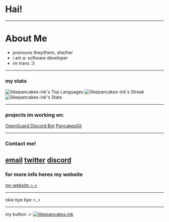 # Hai!
---
# About Me
- pronouns they/them, she/her
- i am a: software developer
- im trans :3
---
### my stats
![ilikepancakes-ink's Top Languages](https://github-readme-stats.vercel.app/api/top-langs/?username=ilikepancakes-ink&theme=vue-dark&show_icons=true&hide_border=true&layout=compact)
![ilikepancakes-ink's Streak](https://github-readme-streak-stats.herokuapp.com/?user=ilikepancakes-ink&theme=vue-dark&hide_border=true)
![ilikepancakes-ink's Stats](https://github-readme-stats.vercel.app/api?username=ilikepancakes-ink&theme=vue-dark&show_icons=true&hide_border=true&count_private=true)

---
### projects im working on:
[OpenGuard Discord Bot](https://github.com/discordaimod/openguard)
[PancakesGit](https://github.com/ilikepancakes-ink/pancakesgit)

---
### Contact me!
[email](mailto:whatsgoodiegang@ilikepancakes.ink)
[twitter](https://x.com/Ilikepancakesin)
[discord](https://discord.com/users/1141746562922459136)
---
### for more info heres my website 
[my website >.<](https://ilikepancakes.ink)

---
okie bye bye >_<




























---
my button :>
       [![ilikepancakes.ink](https://ilikepancakes.ink/buttons/button1.png)](https://ilikepancakes.ink)

